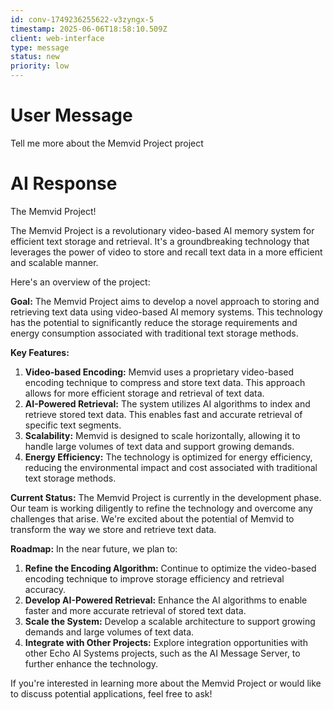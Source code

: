```yaml
---
id: conv-1749236255622-v3zyngx-5
timestamp: 2025-06-06T18:58:10.509Z
client: web-interface
type: message
status: new
priority: low
---
```


# User Message

Tell me more about the Memvid Project project

# AI Response

The Memvid Project!

The Memvid Project is a revolutionary video-based AI memory system for efficient text storage and retrieval. It's a groundbreaking technology that leverages the power of video to store and recall text data in a more efficient and scalable manner.

Here's an overview of the project:

**Goal:** The Memvid Project aims to develop a novel approach to storing and retrieving text data using video-based AI memory systems. This technology has the potential to significantly reduce the storage requirements and energy consumption associated with traditional text storage methods.

**Key Features:**

1. **Video-based Encoding:** Memvid uses a proprietary video-based encoding technique to compress and store text data. This approach allows for more efficient storage and retrieval of text data.
2. **AI-Powered Retrieval:** The system utilizes AI algorithms to index and retrieve stored text data. This enables fast and accurate retrieval of specific text segments.
3. **Scalability:** Memvid is designed to scale horizontally, allowing it to handle large volumes of text data and support growing demands.
4. **Energy Efficiency:** The technology is optimized for energy efficiency, reducing the environmental impact and cost associated with traditional text storage methods.

**Current Status:** The Memvid Project is currently in the development phase. Our team is working diligently to refine the technology and overcome any challenges that arise. We're excited about the potential of Memvid to transform the way we store and retrieve text data.

**Roadmap:** In the near future, we plan to:

1. **Refine the Encoding Algorithm:** Continue to optimize the video-based encoding technique to improve storage efficiency and retrieval accuracy.
2. **Develop AI-Powered Retrieval:** Enhance the AI algorithms to enable faster and more accurate retrieval of stored text data.
3. **Scale the System:** Develop a scalable architecture to support growing demands and large volumes of text data.
4. **Integrate with Other Projects:** Explore integration opportunities with other Echo AI Systems projects, such as the AI Message Server, to further enhance the technology.

If you're interested in learning more about the Memvid Project or would like to discuss potential applications, feel free to ask!


